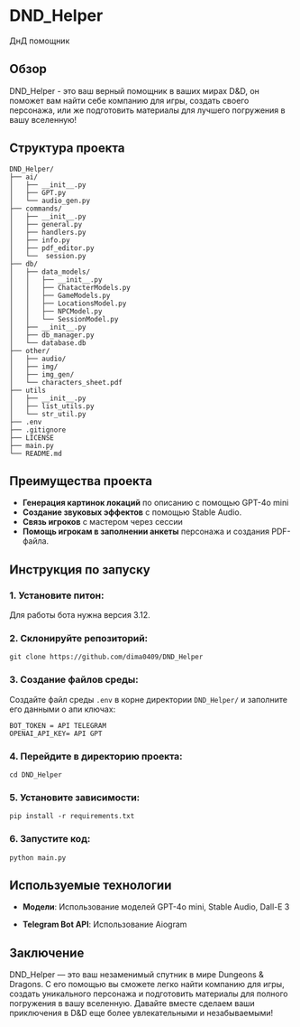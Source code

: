 # DND_Helper

ДнД помощник

## Обзор

DND_Helper - это ваш верный помощник в ваших мирах D&D, он поможет вам найти себе компанию для игры, создать своего
персонажа, или же подготовить материалы для лучшего погружения в вашу вселенную!

## Структура проекта

```structure
DND_Helper/
├── ai/
│   ├── __init__.py
│   ├── GPT.py
│   └── audio_gen.py
├── commands/
│   ├── __init__.py
│   ├── general.py
│   ├── handlers.py
│   ├── info.py
│   ├── pdf_editor.py
│   └──  session.py
├── db/
│   ├── data_models/
│   │   ├── __init__.py
│   │   ├── ChatacterModels.py
│   │   ├── GameModels.py
│   │   ├── LocationsModel.py
│   │   ├── NPCModel.py
│   │   └── SessionModel.py
│   ├── __init__.py
│   ├── db_manager.py
│   └── database.db
├── other/
│   ├── audio/
│   ├── img/
│   ├── img_gen/
│   └── characters_sheet.pdf
├── utils
│   ├── __init__.py
│   ├── list_utils.py
│   └── str_util.py
├── .env
├── .gitignore
├── LICENSE
├── main.py
└── README.md
```

## Преимущества проекта

- **Генерация картинок локаций** по описанию с помощью GPT-4o mini
- **Создание звуковых эффектов** с помощью Stable Audio.
- **Связь игроков** с мастером через сессии
- **Помощь игрокам в заполнении анкеты** персонажа и создания PDF-файла.

## Инструкция по запуску

### 1. Установите питон:

Для работы бота нужна версия 3.12.

### 2. Склонируйте репозиторий:

```
git clone https://github.com/dima0409/DND_Helper
```

### 3. Создание файлов среды:

Создайте файл среды `.env` в корне директории `DND_Helper/` и заполните его данными о апи ключах:

```plaintext
BOT_TOKEN = API TELEGRAM
OPENAI_API_KEY= API GPT
```

### 4. Перейдите в директорию проекта:

```
cd DND_Helper
```

### 5. Установите зависимости:

```
pip install -r requirements.txt
```

### 6. Запустите код:

```
python main.py
```

## Используемые технологии

- **Модели**: Использование моделей GPT-4o mini, Stable Audio, Dall-E 3

- **Telegram Bot API**: Использование Aiogram
## Заключение

DND_Helper — это ваш незаменимый спутник в мире Dungeons & Dragons. С его помощью вы сможете легко найти компанию для
игры, создать уникального персонажа и подготовить материалы для полного погружения в вашу вселенную. Давайте вместе
сделаем ваши приключения в D&D еще более увлекательными и незабываемыми!
